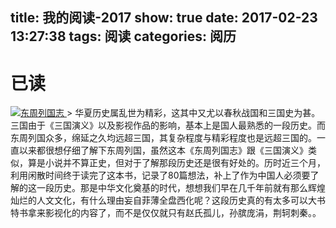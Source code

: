 title: 我的阅读-2017
show: true
date: 2017-02-23 13:27:38
tags: 阅读
categories: 阅历
---
# 已读
<a class="fancybox" rel="group" href="https://www.amazon.cn/gp/product/B00CSLT2TY/ref=as_li_qf_sp_asin_tl?ie=UTF8&camp=536&creative=3200&creativeASIN=B00CSLT2TY&linkCode=as2&tag=dante-23">
    <img src="https://images-cn.ssl-images-amazon.com/images/I/41JNnT17OeL._SX350_BO1,204,203,200_.jpg" alt="东周列国志" />
</a>  
> 华夏历史属乱世为精彩，这其中又尤以春秋战国和三国史为甚。三国由于《三国演义》以及影视作品的影响，基本上是国人最熟悉的一段历史。而东周列国众多，绵延之久均远超三国，其复杂程度与精彩程度也是远超三国的。一直以来都很想仔细了解下东周列国，虽然这本《东周列国志》跟《三国演义》类似，算是小说并不算正史，但对于了解那段历史还是很有好处的。历时近三个月，利用闲散时间终于读完了这本书，记录了80篇想法，补上了作为中国人必须要了解的这一段历史。那是中华文化奠基的时代，想想我们早在几千年前就有那么辉煌灿烂的人文文化，有什么理由妄自菲薄全盘西化呢？这段历史真的有太多可以大书特书拿来影视化的内容了，而不是仅仅就只有赵氏孤儿，孙膑庞涓，荆轲刺秦。。
